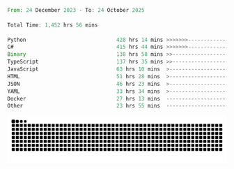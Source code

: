 <!--START_SECTION:waka-->

```rust
From: 24 December 2023 - To: 24 October 2025

Total Time: 1,452 hrs 56 mins

Python                             428 hrs 14 mins >>>>>>>------------------   29.00 %
C#                                 415 hrs 44 mins >>>>>>>------------------   28.15 %
Binary                             138 hrs 58 mins >>-----------------------   09.41 %
TypeScript                         137 hrs 35 mins >>-----------------------   09.32 %
JavaScript                         63 hrs 10 mins  >------------------------   04.28 %
HTML                               51 hrs 28 mins  >------------------------   03.49 %
JSON                               46 hrs 23 mins  >------------------------   03.14 %
YAML                               33 hrs 34 mins  >------------------------   02.27 %
Docker                             27 hrs 13 mins  -------------------------   01.84 %
Other                              23 hrs 55 mins  -------------------------   01.62 %
```

<!--END_SECTION:waka-->


<picture>
  <source media="(prefers-color-scheme: dark)" srcset="https://raw.githubusercontent.com/jeerawut97/jeerawut97/output/github-contribution-grid-snake.svg">
  <img alt="github contribution grid snake animation" src="https://raw.githubusercontent.com/jeerawut97/jeerawut97/output/github-contribution-grid-snake.svg">
</picture>
